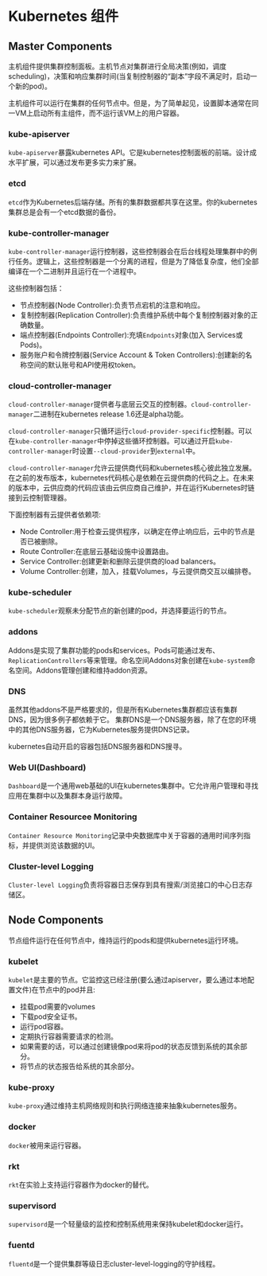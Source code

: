 # Kubernetes 组件

## Master Components

主机组件提供集群控制面板。主机节点对集群进行全局决策(例如，调度scheduling)，决策和响应集群时间(当复制控制器的“副本”字段不满足时，启动一个新的pod)。

主机组件可以运行在集群的任何节点中。但是，为了简单起见，设置脚本通常在同一VM上启动所有主组件，而不运行该VM上的用户容器。

### kube-apiserver

```kube-apiserver```暴露kubernetes API。它是kubernetes控制面板的前端。设计成水平扩展，可以通过发布更多实力来扩展。

### etcd

```etcd```作为Kubernetes后端存储。所有的集群数据都共享在这里。你的kubernetes集群总是会有一个etcd数据的备份。

### kube-controller-manager

```kube-controller-manager```运行控制器，这些控制器会在后台线程处理集群中的例行任务。逻辑上，这些控制器是一个分离的进程，但是为了降低复杂度，他们全部编译在一个二进制并且运行在一个进程中。

这些控制器包括：

- 节点控制器(Node Controller):负责节点宕机的注意和响应。
- 复制控制器(Replication Controller):负责维护系统中每个复制控制器对象的正确数量。
- 端点控制器(Endpoints Controller):充填```Endpoints```对象(加入 Services或Pods)。
- 服务账户和令牌控制器(Service Account & Token Controllers):创建新的名称空间的默认账号和API使用权token。

### cloud-controller-manager

```cloud-controller-manager```提供者与底层云交互的控制器。```cloud-controller-manager```二进制在kubernetes release 1.6还是alpha功能。

```cloud-controller-manager```只循环运行```cloud-provider-specific```控制器。可以在```kube-controller-manager```中停掉这些循环控制器。可以通过开启```kube-controller-manager```时设置```--cloud-provider```到```external```中。

```cloud-controller-manager```允许云提供商代码和kubernetes核心彼此独立发展。在之前的发布版本，kubernetes代码核心是依赖在云提供商的代码之上。在未来的版本中，云供应商的代码应该由云供应商自己维护，并在运行Kubernetes时链接到云控制管理器。

下面控制器有云提供者依赖项:

- Node Controller:用于检查云提供程序，以确定在停止响应后，云中的节点是否已被删除。
- Route Controller:在底层云基础设施中设置路由。
- Service Controller:创建更新和删除云提供商的load balancers。
- Volume Controller:创建，加入，挂载Volumes，与云提供商交互以编排卷。

### kube-scheduler

```kube-scheduler```观察未分配节点的新创建的pod，并选择要运行的节点。

### addons

Addons是实现了集群功能的pods和services。Pods可能通过发布、```ReplicationControllers```等来管理。命名空间Addons对象创建在```kube-system```命名空间。Addons管理创建和维持addon资源。

### DNS

虽然其他addons不是严格要求的，但是所有Kubernetes集群都应该有集群DNS，因为很多例子都依赖于它。
集群DNS是一个DNS服务器，除了在您的环境中的其他DNS服务器，它为Kubernetes服务提供DNS记录。

kubernetes自动开启的容器包括DNS服务器和DNS搜寻。

### Web UI(Dashboard)

```Dashboard```是一个通用web基础的UI在kubernetes集群中。它允许用户管理和寻找应用在集群中以及集群本身运行故障。

### Container Resourcee Monitoring

```Container Resource Monitoring```记录中央数据库中关于容器的通用时间序列指标，并提供浏览该数据的UI。

### Cluster-level Logging

```Cluster-level Logging```负责将容器日志保存到具有搜索/浏览接口的中心日志存储区。

## Node Components

节点组件运行在任何节点中，维持运行的pods和提供kubernetes运行环境。

### kubelet

```kubelet```是主要的节点。它监控这已经注册(要么通过apiserver，要么通过本地配置文件)在节点中的pod并且:

- 挂载pod需要的volumes
- 下载pod安全证书。
- 运行pod容器。
- 定期执行容器需要请求的检测。
- 如果需要的话，可以通过创建镜像pod来将pod的状态反馈到系统的其余部分。
- 将节点的状态报告给系统的其余部分。

### kube-proxy

```kube-proxy```通过维持主机网络规则和执行网络连接来抽象kubernetes服务。

### docker

```docker```被用来运行容器。

### rkt

```rkt```在实验上支持运行容器作为docker的替代。

### supervisord

```supervisord```是一个轻量级的监控和控制系统用来保持kubelet和docker运行。

### fuentd

```fluentd```是一个提供集群等级日志cluster-level-logging的守护线程。